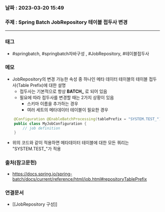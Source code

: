 ### 날짜 : 2023-03-20 15:49
### 주제 : Spring Batch JobRepository 테이블 접두사 변경
---
### 태그
*  #springbatch, #springbatch자바구성 , #JobRepository, #테이블접두사

### 메모
* JobRepository의 변경 가능한 속성 중 하나인 메타 데이터 테이블의 테이블 접두사(Table Prefix)에 대한 설명
	* 접두사는 기본적으로 항상 **BATCH_** 로 되어 있음
	* 필요에 따라 접두사를 변경할 때는 2가지 상황이 있음
		* 스키마 이름을 추가하는 경우 
		* 여러 세트의 메타데이터 테이블이 필요한 경우
```java
	@Configuration @EnableBatchProcessing(tablePrefix = "SYSTEM.TEST_") 
	public class MyJobConfiguration { 
		// job definition 
	}
```
* 위의 코드와 같이 적용하면 메타데이터 테이블에 대한 모든 쿼리는 "SYSTEM.TEST_"가 적용

### 출처(참고문헌)
-  https://docs.spring.io/spring-batch/docs/current/reference/html/job.html#repositoryTablePrefix

### 연결문서
- [[JobRepository 구성]]